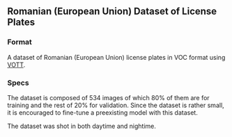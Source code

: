 ## Romanian (European Union) Dataset of License Plates

### Format

A dataset of Romanian (European Union) license plates in VOC format using [VOTT](https://github.com/microsoft/VoTT).

### Specs

The dataset is composed of 534 images of which 80% of them are for training and the rest of 20% for validation. Since the dataset is rather small, it is encouraged to fine-tune a preexisting model with this dataset.

The dataset was shot in both daytime and nightime. 
